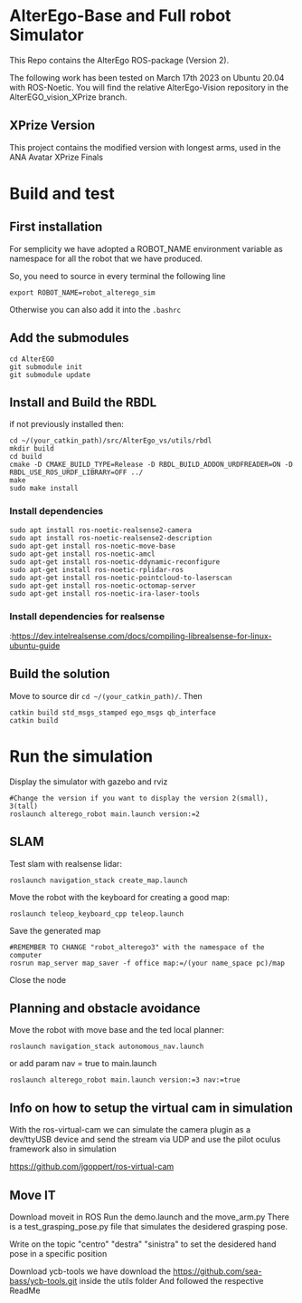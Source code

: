 # AlterEgo-Base and Full robot Simulator
This Repo contains the AlterEgo ROS-package (Version 2).


The following work has been tested on March 17th 2023 on Ubuntu 20.04 with ROS-Noetic.
You will find the relative AlterEgo-Vision repository in the AlterEGO_vision_XPrize branch.

## XPrize Version
This project contains the modified version with longest arms, used in the ANA Avatar XPrize Finals

# Build and test

## First installation

For semplicity we have adopted a ROBOT_NAME environment variable as namespace for all the robot that we have produced.

So, you need to source in every terminal the following line 
```
export ROBOT_NAME=robot_alterego_sim
```
Otherwise you can also add it into the ```.bashrc```
## Add the submodules
```
cd AlterEGO
git submodule init
git submodule update
```

## Install and Build the RBDL
if not previously installed then: 
```
cd ~/(your_catkin_path)/src/AlterEgo_vs/utils/rbdl
mkdir build
cd build
cmake -D CMAKE_BUILD_TYPE=Release -D RBDL_BUILD_ADDON_URDFREADER=ON -D RBDL_USE_ROS_URDF_LIBRARY=OFF ../
make
sudo make install
```
### Install dependencies
```
sudo apt install ros-noetic-realsense2-camera
sudo apt install ros-noetic-realsense2-description
sudo apt-get install ros-noetic-move-base
sudo apt-get install ros-noetic-amcl
sudo apt-get install ros-noetic-ddynamic-reconfigure
sudo apt-get install ros-noetic-rplidar-ros
sudo apt-get install ros-noetic-pointcloud-to-laserscan
sudo apt-get install ros-noetic-octomap-server
sudo apt-get install ros-noetic-ira-laser-tools
```
### Install dependencies for realsense
:https://dev.intelrealsense.com/docs/compiling-librealsense-for-linux-ubuntu-guide

## Build the solution
Move to source dir `cd ~/(your_catkin_path)/`. Then
```
catkin build std_msgs_stamped ego_msgs qb_interface
catkin build

```
# Run the simulation


Display the simulator with gazebo and rviz
```
#Change the version if you want to display the version 2(small), 3(tall)
roslaunch alterego_robot main.launch version:=2
```


## SLAM


Test slam with realsense lidar:
```
roslaunch navigation_stack create_map.launch
```
Move the robot with the keyboard for creating a good map:
```
roslaunch teleop_keyboard_cpp teleop.launch
```

Save the generated map 
```
#REMEMBER TO CHANGE "robot_alterego3" with the namespace of the computer
rosrun map_server map_saver -f office map:=/(your name_space pc)/map
```

Close the node 



## Planning and obstacle avoidance
Move the robot with move base and the ted local planner:
```
roslaunch navigation_stack autonomous_nav.launch
```
or add param nav = true to main.launch
```
roslaunch alterego_robot main.launch version:=3 nav:=true
```

## Info on how to setup the virtual cam in simulation
With the ros-virtual-cam we can simulate the camera plugin as a dev/ttyUSB device and send the stream via UDP and use the pilot oculus framework also in simulation


https://github.com/jgoppert/ros-virtual-cam

## Move IT
Download moveit in ROS
Run the demo.launch and the move_arm.py
There is a test_grasping_pose.py file that simulates the desidered grasping pose.

Write on the topic "centro" "destra" "sinistra" to set the desidered hand pose in a specific position

Download ycb-tools
we have download the https://github.com/sea-bass/ycb-tools.git inside the utils folder
And followed the respective ReadMe
